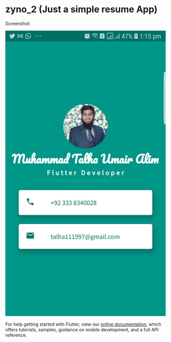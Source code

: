 # zyno_2 (Just a simple resume App)
Screenshot: 

 ![Alt text](https://github.com/talha3111997/flutter-resume/blob/main/resume.jpeg?raw=true)


For help getting started with Flutter, view our
[online documentation](https://flutter.dev/docs), which offers tutorials,
samples, guidance on mobile development, and a full API reference.
